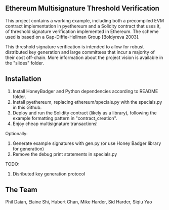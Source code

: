 Ethereum Multisignature Threshold Verification
----------------------------------------------

This project contains a working example, including both
a precompiled EVM contract implementation in pyethereum 
and a Solidity contract that uses it, of threshold signature
verification implemented in Ethereum.  The scheme used is
based on a Gap-Diffie-Hellman Group [Boldyreva 2003].

This threshold signature verification is intended to allow
for robust distributed key generation and large committees that
incur a majority of their cost off-chain.  More information about
the project vision is available in the "slides" folder.


Installation
------------

1. Install HoneyBadger and Python dependencies according to README folder.
2. Install pyethereum, replacing ethereum/specials.py with the specials.py in this Github.
3. Deploy and run the Solidity contract (likely as a library), following the example formatting pattern in "contract_creation".
4. Enjoy cheap multisignature transactions!


Optionally:
1. Generate example signatures with gen.py (or use Honey Badger library for generation)
2. Remove the debug print statements in specials.py


TODO:
1. Disributed key generation protocol 


The Team
--------
Phil Daian, Elaine Shi, Hubert Chan, Mike Harder, Sid Harder, Siqiu Yao
